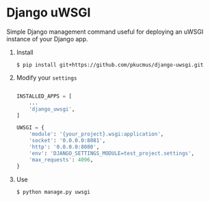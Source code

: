 # Django uWSGI

Simple Django management command useful for deploying an uWSGI instance of your Django app.

1. Install

    ```shell
    $ pip install git+https://github.com/pkucmus/django-uwsgi.git
    ```
2. Modify your `settings`  
    ```python

    INSTALLED_APPS = [
        ...
        'django_uwsgi',
    ]

    UWSGI = {
        'module': '{your_project}.wsgi:application',
        'socket': '0.0.0.0:8081',
        'http': '0.0.0.0:8080',
        'env': 'DJANGO_SETTINGS_MODULE=test_project.settings',
        'max_requests': 4096,
    }

    ```
3. Use

    ```shell
    $ python manage.py uwsgi
    ```

